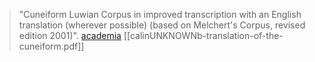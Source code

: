> "Cuneiform Luwian Corpus in improved transcription with an English translation (wherever possible) (based on Melchert's Corpus, revised edition 2001)". 
> [academia](https://www.academia.edu/7274945)
> [[calinUNKNOWNb-translation-of-the-cuneiform.pdf]]